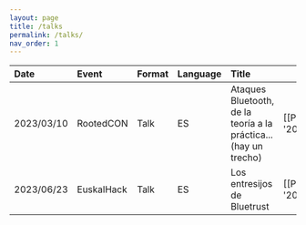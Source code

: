 ```yaml
---
layout: page
title: /talks
permalink: /talks/
nav_order: 1
---
```


| Date          | Event         | Format    | Language  | Title                                                             | Files                                                                |
|:--------------|:--------------|:----------|:----------|:------------------------------------------------------------------|----------------------------------------------------------------------|
| 2023/03/10    | RootedCON     | Talk      | ES        | Ataques Bluetooth, de la teoría a la práctica... (hay un trecho)  | [[PDF]]({{ '2023_RootedCon_BluetoothAttacks.pdf' | relative_url }})  |
| 2023/06/23    | EuskalHack    | Talk      | ES        | Los entresijos de Bluetrust                                       | [[PDF]]({{ '2023_EuskalHack_BlueTrust.pdf' | relative_url }})        |
